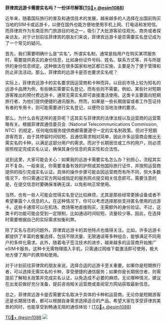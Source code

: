**菲律宾远游卡需要实名吗？一份详尽解答[[TG💪+ @esim1088](https://t.me/s/esim1088)]**

近年来，随着国际旅行的普及和通信技术的发展，越来越多的人选择在出国前购买当地的SIM卡或远游卡，以便在国外也能方便地使用手机上网、打电话和发短信。而菲律宾作为东南亚热门旅游目的地之一，吸引了大批游客前往观光、商务或者探亲访友。对于计划前往菲律宾的朋友们来说，菲律宾远游卡是否需要实名登记成为了一个常见的疑问。

首先，我们需要明确什么是“实名”。所谓实名制，通常是指用户在购买某项服务时，需要提供真实的身份信息，比如身份证件号码、姓名、联系方式等，并与所提供的身份信息绑定。这种做法在很多国家和地区都已实施，主要是为了便于管理和防止非法活动。那么，菲律宾的远游卡是否也要求实名呢？

实际上，菲律宾远游卡的实名要求因运营商和卡种而异。以目前市场上较为知名的远游卡品牌为例，有些确实需要实名登记，而有些则不需要。例如，某些针对短期游客推出的预付费远游卡，通常无需实名即可直接激活使用。这类卡主要面向短期旅行者，为他们提供便捷的通讯服务。然而，如果是一些长期居留或者工作签证持有者的专用卡，则可能需要进行实名登记，以便符合当地法律的要求。

那么，为什么会有这样的差异呢？这其实与菲律宾的法律法规以及运营商的运营策略有关。根据菲律宾通信委员会（National Telecommunications Commission, NTC）的规定，任何电信服务提供商都需要遵守一定的实名制政策。但对于短期游客而言，由于其停留时间较短，且通信需求相对简单，因此许多运营商会推出无需实名的卡种，以满足这部分用户的需求。而对于长期居住或工作的用户，则必须按照规定完成实名认证，确保其身份信息的真实性和合法性。

说到这里，大家可能会关心：如果我的远游卡需要实名怎么办？别担心，流程其实并不复杂。一般来说，你需要准备有效的护照或其他国际旅行证件，并按照运营商提供的指引完成实名认证。具体的操作步骤可能会因运营商而有所不同，但大多数情况下，你只需通过官方网站或指定的服务网点提交相关信息即可。需要注意的是，在提交信息时要确保准确无误，以免影响正常使用。

当然，也有一些人可能会觉得实名登记比较麻烦，尤其是那些经常更换设备或者不希望暴露个人信息的人。在这种情况下，你可以考虑选择那些支持匿名使用的远游卡。这些卡通常可以在机场、商场等地直接购买，无需额外的身份验证。不过，这类卡的功能可能会受到一定限制，比如通话时间较短、流量较少等。因此，在选择时需要根据自己的实际需求权衡利弊。

除了实名与否的问题外，菲律宾远游卡的其他特点也值得关注。比如，许多远游卡都提供了丰富的套餐选择，包括不限流量、无限通话等多种组合，能够满足不同用户的多样化需求。此外，随着电子签注技术的进步，越来越多的运营商开始推广eSIM卡服务。这种卡无需物理插入手机，只需通过网络下载激活即可使用，极大地方便了用户的携带和使用。

对于计划前往菲律宾的朋友来说，选择合适的远游卡至关重要。如果你是短期旅行者，可以选择无需实名的卡种，享受便捷的通信服务；如果你是长期居住者，则需提前了解相关政策并完成实名认证，以免造成不必要的麻烦。无论哪种情况，建议在出发前做好充分准备，提前咨询相关运营商或查阅官方网站获取最新信息。

总之，菲律宾远游卡是否需要实名取决于具体的卡种和运营商。无论你是短期游客还是长期居住者，都可以根据自身需求选择适合的产品。希望大家在享受菲律宾美景的同时，也能享受到畅通无阻的通信体验！[[TG💪+ @esim1088](https://t.me/s/esim1088)]

[TG💪+ @esim1088](https://t.me/s/esim1088) ![](https://i.postimg.cc/4NQfJmqS/Snipaste-2025-05-13-00-14-12.png)